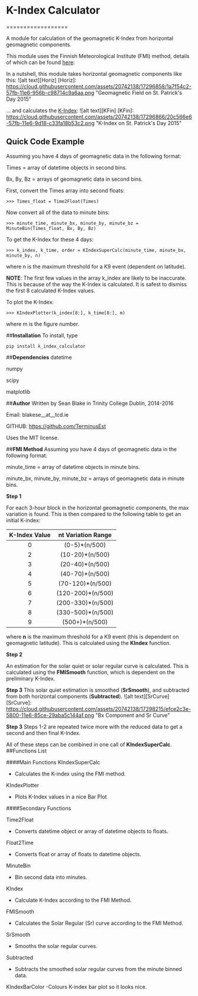 # **K-Index Calculator**
==================

A module for calculation of the geomagnetic K-Index from horizontal geomagnetic components.

This module uses the Finnish Meteorological Institute (FMI) method, details of which can be found [here](http://swans.meteo.be/sites/default/files/documentation/TN-RMI-2010-01_K-LOGIC.pdf):

In a nutshell, this module takes horizontal geomagnetic components like this:
![alt text][Horiz]
[Horiz]: https://cloud.githubusercontent.com/assets/20742138/17296858/1a7f54c2-57fb-11e6-956b-c98714c9a6aa.png "Geomagnetic Field on St. Patrick's Day 2015"

... and calculates the [K-Index](https://en.wikipedia.org/wiki/K-index):
![alt text][KFin]
[KFin]: https://cloud.githubusercontent.com/assets/20742138/17296866/20c566e6-57fb-11e6-9d18-c33fa18b53c2.png "K-Index on St. Patrick's Day 2015"

## **Quick Code Example**
Assuming you have 4 days of geomagnetic data in the following format:

Times = array of datetime objects in second bins.

Bx, By, Bz = arrays of geomagnetic data in second bins.

First, convert the Times array into second floats:

`>>> Times_float = Time2Float(Times)`

Now convert all of the data to minute bins:

`>>> minute_time, minute_bx, minute_by, minute_bz = MinuteBin(Times_float, Bx, By, Bz)`

To get the K-Index for these 4 days:

`>>> k_index, k_time, order = KIndexSuperCalc(minute_time, minute_bx, minute_by, n)`

where n is the maximum threshold for a K9 event (dependent on latitude).

**NOTE**: The first few values in the array k_index are likely to be inaccurate.
This is because of the way the K-Index is calculated. It is safest to dismiss the first 8
calculated K-Index values.

To plot the K-Index:

`>>> KIndexPlotter(k_index[8:], k_time[8:], m)`

where m is the figure number.



##**Installation**
To install, type

`pip install k_index_calculator`

##**Dependencies**
datetime

numpy

scipy

matplotlib


##**Author**
Written by Sean Blake in Trinity College Dublin, 2014-2016

Email: blakese__at__tcd.ie

GITHUB: https://github.com/TerminusEst

Uses the MIT license.


##**FMI Method**
Assuming you have 4 days of geomagnetic data in the following format:

minute_time = array of datetime objects in minute bins.

minute_bx, minute_by, minute_bz = arrays of geomagnetic data in minute bins.

**Step 1**

For each 3-hour block in the horizontal geomagnetic components, the max variation is found. This is then compared to the following table to get an initial K-index:

| K-Index Value | nt Variation Range |
|:-------------:|:-------------:|
| 0             | (0-5)*(n/500)    |
| 2             | (10-20)*(n/500)|
| 3             | (20-40)*(n/500)|
| 4             | (40-70)*(n/500)|
| 5             | (70-120)*(n/500)|
| 6             | (120-200)*(n/500)|
| 7             | (200-330)*(n/500)|
| 8             | (330-500)*(n/500)|
| 9             | (500+)*(n/500)|

where **n** is the maximum threshold for a K9 event (this is dependent on geomagnetic latitude). This is calculated using the **KIndex** function.

**Step 2**

An estimation for the solar quiet or solar regular curve is calculated. This is calculated using the **FMISmooth** function, which is dependent on the preliminary K-Index.

**Step 3**
This solar quiet estimation is smoothed (**SrSmooth**), and subtracted from both horizontal components (**Subtracted**).
![alt text][SrCurve]
[SrCurve]: https://cloud.githubusercontent.com/assets/20742138/17298215/efce2c3e-5800-11e6-85ce-29aba5c144af.png "Bx Component and Sr Curve"

**Step 3**
Steps 1-2 are repeated twice more with the reduced data to get a second and then final K-Index.

All of these steps can be combined in one call of **KIndexSuperCalc**.
##Functions List


####Main Functions
KIndexSuperCalc
- Calculates the K-index using the FMI method.

KIndexPlotter
- Plots K-Index values in a nice Bar Plot


####Secondary Functions

Time2Float
- Converts datetime object or array of datetime objects to floats.

Float2Time
- Converts float or array of floats to datetime objects.

MinuteBin
- Bin second data into minutes.

KIndex
- Calculate K-Index according to the FMI Method.

FMISmooth
- Calculates the Solar Regular (Sr) curve according to the FMI Method.

SrSmooth
- Smooths the solar regular curves.

Subtracted
- Subtracts the smoothed solar regular curves from the minute binned data.

KIndexBarColor
-Colours K-index bar plot so it looks nice.
